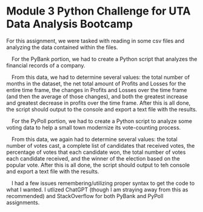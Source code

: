 # Module 3 Python Challenge for UTA Data Analysis Bootcamp

For this assignment, we were tasked with reading in some csv files and analyzing the data contained within the files.<br>

&emsp;For the PyBank portion, we had to create a Python script that analyzes the financial records of a company. <br>

&emsp;From this data, we had to determine several values: the total number of months in the dataset, the net total amount of Profits and Losses for the entire time frame, the changes in Profits and Losses over the time frame (and then the average of those changes), and both the greatest increase and greatest decrease in profits over the time frame. After this is all done, the script should output to the console and export a text file with the results.

&emsp;For the PyPoll portion, we had to create a Python script to analyze some voting data to help a small town modernize its vote-counting process.<br>

&emsp;From this data, we again had to determine several values: the total number of votes cast, a complete list of candidates that received votes, the percentage of votes that each candidate won, the total number of votes each candidate received, and the winner of the election based on the popular vote. After this is all done, the script should output to teh console and export a text file with the results. 

&emsp;I had a few issues remembering/utilizing proper syntax to get the code to what I wanted. I utlized ChatGPT (though I am straying away from this as recommended) and StackOverflow for both PyBank and PyPoll assignments. 
